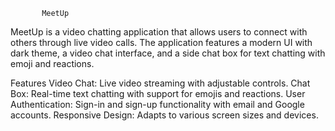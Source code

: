            MeetUp
MeetUp is a video chatting application that allows users to connect with others through live video calls. 
The application features a modern UI with dark theme, a video chat interface, and a side chat box for text chatting with emoji and reactions.

Features
Video Chat: Live video streaming with adjustable controls.
Chat Box: Real-time text chatting with support for emojis and reactions.
User Authentication: Sign-in and sign-up functionality with email and Google accounts.
Responsive Design: Adapts to various screen sizes and devices.
